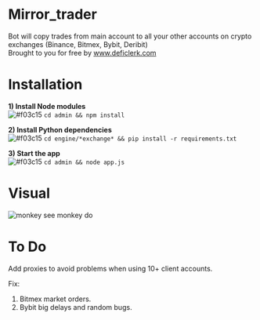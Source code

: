 # Mirror_trader
Bot will copy trades from main account to all your other accounts on crypto exchanges (Binance, Bitmex, Bybit, Deribit)\
Brought to you for free by www.deficlerk.com

# Installation
**1) Install Node modules**\
![#f03c15](https://via.placeholder.com/15/f03c15/000000?text=+) `cd admin && npm install`

**2) Install Python dependencies**\
![#f03c15](https://via.placeholder.com/15/f03c15/000000?text=+) `cd engine/*exchange* && pip install -r requirements.txt`

**3) Start the app**\
![#f03c15](https://via.placeholder.com/15/f03c15/000000?text=+) `cd admin && node app.js`

# Visual
![monkey see monkey do](https://i.imgur.com/gY5PcLy.png)


# To Do
Add proxies to avoid problems when using 10+ client accounts.

Fix:
1) Bitmex market orders.
2) Bybit big delays and random bugs.
